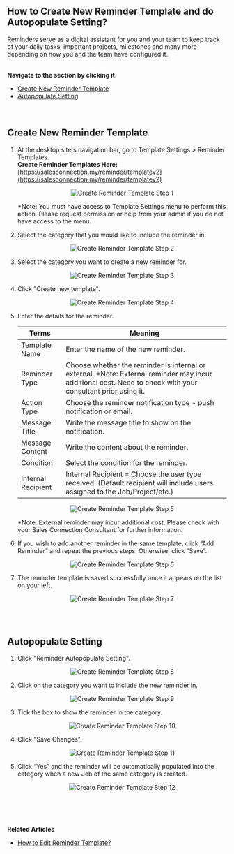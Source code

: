 ## How to Create New Reminder Template and do Autopopulate Setting?

Reminders serve as a digital assistant for you and your team to keep track of your daily tasks, important projects, milestones and many more depending on how you and the team have configured it.<br><br>

**Navigate to the section by clicking it.**<br>

- [Create New Reminder Template](#section1)<br>
- [Autopopulate Setting](#section2)
<br><br><br>

<a id="section1"></a>
## Create New Reminder Template

1. At the desktop site's navigation bar, go to Template Settings > Reminder Templates.<br>
   **Create Reminder Templates Here:** [https://salesconnection.my/reminder/templatev2](https://salesconnection.my/reminder/templatev2)<br>

   <p align="center">
     <img src="img/Create_Reminder_Template_Step_1.png" alt="Create Reminder Template Step 1">
   </p>

   *Note: You must have access to Template Settings menu to perform this action. Please request permission or help from your admin if you do not have access to the menu.<br>

2. Select the category that you would like to include the reminder in.

   <p align="center">
     <img src="img/Create_Reminder_Template_Step_2.png" alt="Create Reminder Template Step 2">
   </p>

3. Select the category you want to create a new reminder for.<br>

   <p align="center">
     <img src="img/Create_Reminder_Template_Step_3.png" alt="Create Reminder Template Step 3">
   </p>

4. Click "Create new template".<br>

   <p align="center">
     <img src="img/Create_Reminder_Template_Step_4.png" alt="Create Reminder Template Step 4">
   </p>

5. Enter the details for the reminder.<br>

   | Terms | Meaning |
   |-------|---------|
   | Template Name | Enter the name of the new reminder. |
   | Reminder Type | Choose whether the reminder is internal or external. *Note: External reminder may incur additional cost. Need to check with your consultant prior using it. |
   | Action Type | Choose the reminder notification type - push notification or email. |
   | Message Title | Write the message title to show on the notification. |
   | Message Content | Write the content about the reminder. |
   | Condition | Select the condition for the reminder. |
   | Internal Recipient | Internal Recipient = Choose the user type received. (Default recipient will include users assigned to the Job/Project/etc.) |

   <p align="center">
     <img src="img/Create_Reminder_Template_Step_5.png" alt="Create Reminder Template Step 5">
   </p>

   *Note: External reminder may incur additional cost. Please check with your Sales Connection Consultant for further information.<br>

6. If you wish to add another reminder in the same template, click “Add Reminder” and repeat the previous steps. Otherwise, click “Save”.<br>

   <p align="center">
     <img src="img/Create_Reminder_Template_Step_6.png" alt="Create Reminder Template Step 6">
   </p>

7. The reminder template is saved successfully once it appears on the list on your left.<br>

   <p align="center">
     <img src="img/Create_Reminder_Template_Step_7.png" alt="Create Reminder Template Step 7">
   </p>
   <br><br>

<a id="section2"></a>
## Autopopulate Setting

1. Click "Reminder Autopopulate Setting".<br>

   <p align="center">
     <img src="img/Create_Reminder_Template_Step_8.png" alt="Create Reminder Template Step 8">
   </p>



2. Click on the category you want to include the new reminder in.<br>

   <p align="center">
     <img src="img/Create_Reminder_Template_Step_9.png" alt="Create Reminder Template Step 9">
   </p>

3. Tick the box to show the reminder in the category.<br>

   <p align="center">
    <img src="img/Create_Reminder_Template_Step_10.png" alt="Create Reminder Template Step 10">
   </p>

4. Click "Save Changes".<br>

   <p align="center">
    <img src="img/Create_Reminder_Template_Step_11.png" alt="Create Reminder Template Step 11">
   </p>

5. Click “Yes” and the reminder will be automatically populated into the category when a new Job of the same category is created.<br>

   <p align="center">
     <img src="img/Create_Reminder_Template_Step_12.png" alt="Create Reminder Template Step 12">
   </p>
<br><br><br>

**Related Articles**
- [How to Edit Reminder Template?](Edit_Reminder_Template.md)
